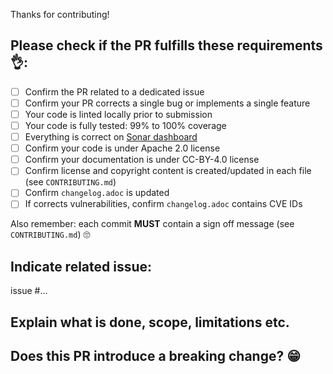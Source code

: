 Thanks for contributing!

## Please check if the PR fulfills these requirements 👌:

- [ ] Confirm the PR related to a dedicated issue
- [ ] Confirm your PR corrects a single bug or implements a single feature
- [ ] Your code is linted locally prior to submission
- [ ] Your code is fully tested: 99% to 100% coverage
- [ ] Everything is correct on [Sonar dashboard](https://sonarcloud.io/dashboard?id=RosaeNLG_RosaeNLG)
- [ ] Confirm your code is under Apache 2.0 license
- [ ] Confirm your documentation is under CC-BY-4.0 license
- [ ] Confirm license and copyright content is created/updated in each file (see `CONTRIBUTING.md`)
- [ ] Confirm `changelog.adoc` is updated
- [ ] If corrects vulnerabilities, confirm `changelog.adoc` contains CVE IDs

Also remember: each commit **MUST** contain a sign off message (see `CONTRIBUTING.md`) 🙄

## Indicate related issue: 

issue #...

## Explain what is done, scope, limitations etc.


## Does this PR introduce a breaking change? 😁

